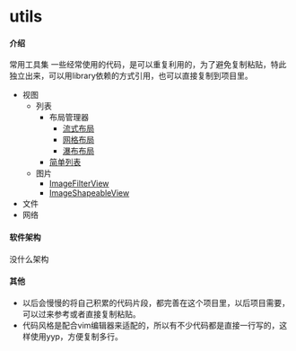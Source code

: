 # utils

#### 介绍

常用工具集 一些经常使用的代码，是可以重复利用的，为了避免复制粘贴，特此独立出来，可以用library依赖的方式引用，也可以直接复制到项目里。

- 视图
    - 列表
        - 布局管理器
          - [流式布局](https://gitee.com/sharyuke/utils/blob/master/app/src/main/java/com/sharyuke/app/ViewListLayoutManagerFlexActivity.kt)
          - [网格布局](https://gitee.com/sharyuke/utils/blob/master/app/src/main/java/com/sharyuke/app/ViewListLayoutManagerGridActivity.kt)
          - [瀑布布局](https://gitee.com/sharyuke/utils/blob/master/app/src/main/java/com/sharyuke/app/ViewListLayoutManagerStaggeredActivity.kt)
      - [简单列表](https://gitee.com/sharyuke/utils/blob/master/app/src/main/java/com/sharyuke/app/ViewListBaseActivity.kt)
    - 图片
        - [ImageFilterView](https://gitee.com/sharyuke/utils/blob/master/app/src/main/java/com/sharyuke/app/ViewImageFilterActivity.kt)
        - [ImageShapeableView](https://gitee.com/sharyuke/utils/blob/master/app/src/main/java/com/sharyuke/app/ViewImageShapeableActivity.kt)
- 文件
- 网络

#### 软件架构

没什么架构

#### 其他

- 以后会慢慢的将自己积累的代码片段，都完善在这个项目里，以后项目需要，可以过来参考或者直接复制粘贴。
- 代码风格是配合vim编辑器来适配的，所以有不少代码都是直接一行写的，这样使用yyp，方便复制多行。
